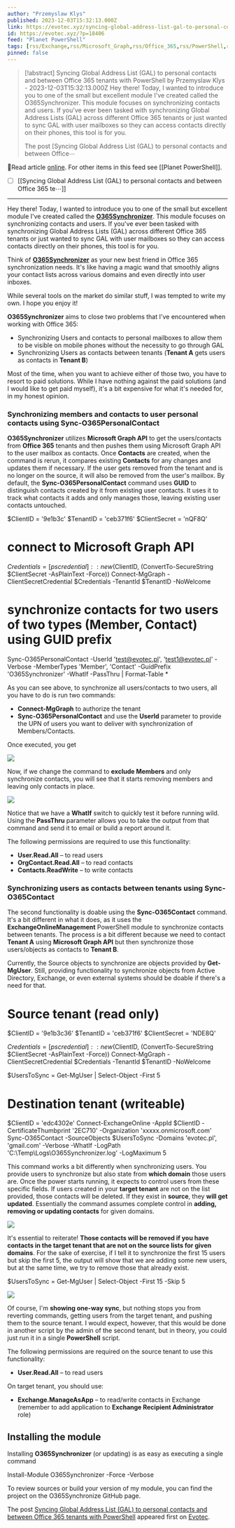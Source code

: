```yaml
---
author: "Przemyslaw Klys"
published: 2023-12-03T15:32:13.000Z
link: https://evotec.xyz/syncing-global-address-list-gal-to-personal-contacts-and-between-office-365-tenants-with-powershell/
id: https://evotec.xyz/?p=18406
feed: "Planet PowerShell"
tags: [rss/Exchange,rss/Microsoft_Graph,rss/Office_365,rss/PowerShell,rss/api,rss/exchange,rss/microsoft_graph,rss/office_365,rss/powershell]
pinned: false
---
```

> [!abstract] Syncing Global Address List (GAL) to personal contacts and between Office 365 tenants with PowerShell by Przemyslaw Klys - 2023-12-03T15:32:13.000Z
> Hey there! Today, I wanted to introduce you to one of the small but excellent module I've created called the O365Synchronizer. This module focuses on synchronizing contacts and users. If you've ever been tasked with synchronizing Global Address Lists (GAL) across different Office 365 tenants or just wanted to sync GAL with user mailboxes so they can access contacts directly on their phones, this tool is for you.
> 
> The post [Syncing Global Address List (GAL) to personal contacts and between Office⋯

🔗Read article [online](https://evotec.xyz/syncing-global-address-list-gal-to-personal-contacts-and-between-office-365-tenants-with-powershell/). For other items in this feed see [[Planet PowerShell]].

- [ ] [[Syncing Global Address List (GAL) to personal contacts and between Office 365 te⋯]]
- - -
Hey there! Today, I wanted to introduce you to one of the small but excellent module I've created called the [**O365Synchronizer**](https://github.com/EvotecIT/O365Synchronizer). This module focuses on synchronizing contacts and users. If you've ever been tasked with synchronizing Global Address Lists (GAL) across different Office 365 tenants or just wanted to sync GAL with user mailboxes so they can access contacts directly on their phones, this tool is for you.

Think of [**O365Synchronizer**](https://github.com/EvotecIT/O365Synchronizer) as your new best friend in Office 365 synchronization needs. It's like having a magic wand that smoothly aligns your contact lists across various domains and even directly into user inboxes.

While several tools on the market do similar stuff, I was tempted to write my own. I hope you enjoy it!

**O365Synchronizer** aims to close two problems that I've encountered when working with Office 365:

- Synchronizing Users and contacts to personal mailboxes to allow them to be visible on mobile phones without the necessity to go through GAL
- Synchronizing Users as contacts between tenants (**Tenant A** gets users as contacts in **Tenant B**)

Most of the time, when you want to achieve either of those two, you have to resort to paid solutions. While I have nothing against the paid solutions (and I would like to get paid myself), it's a bit expensive for what it's needed for, in my honest opinion.

### Synchronizing members and contacts to user personal contacts using Sync-O365PersonalContact

**O365Synchronizer** utilizes **Microsoft Graph API** to get the users/contacts from **Office 365** tenants and then pushes them using Microsoft Graph API to the user mailbox as contacts. Once **Contacts** are created, when the command is rerun, it compares existing **Contacts** for any changes and updates them if necessary. If the user gets removed from the tenant and is no longer on the source, it will also be removed from the user's mailbox. By default, the **Sync-O365PersonalContact** command uses **GUID** to distinguish contacts created by it from existing user contacts. It uses it to track what contacts it adds and only manages those, leaving existing user contacts untouched.

$ClientID = '9e1b3c'
$TenantID = 'ceb371f6'
$ClientSecret = 'nQF8Q'

# connect to Microsoft Graph API
$Credentials = [pscredential]::new($ClientID, (ConvertTo-SecureString $ClientSecret -AsPlainText -Force))
Connect-MgGraph -ClientSecretCredential $Credentials -TenantId $TenantID -NoWelcome

# synchronize contacts for two users of two types (Member, Contact) using GUID prefix
Sync-O365PersonalContact -UserId 'test@evotec.pl', 'test1@evotec.pl' -Verbose -MemberTypes 'Member', 'Contact' -GuidPrefix 'O365Synchronizer' -WhatIf -PassThru | Format-Table *

As you can see above, to synchronize all users/contacts to two users, all you have to do is run two commands:

- **Connect-MgGraph** to authorize the tenant
- **Sync-O365PersonalContact** and use the **UserId** parameter to provide the UPN of users you want to deliver with synchronization of Members/Contacts.

Once executed, you get

[![](https://evotec.xyz/wp-content/uploads/2023/12/img_656b644cea972-1024x668.png)](https://evotec.xyz/wp-content/uploads/2023/12/img_656b644cea972.png)

Now, if we change the command to **exclude Members** and only synchronize contacts, you will see that it starts removing members and leaving only contacts in place.

[![](https://evotec.xyz/wp-content/uploads/2023/12/img_656b6d54a5694-1024x742.png)](https://evotec.xyz/wp-content/uploads/2023/12/img_656b6d54a5694.png)

Notice that we have a **WhatIf** switch to quickly test it before running wild. Using the **PassThru** parameter allows you to take the output from that command and send it to email or build a report around it.

The following permissions are required to use this functionality:

- **User.Read.All** – to read users
- **OrgContact.Read.All** – to read contacts
- **Contacts.ReadWrite** – to write contacts

### Synchronizing users as contacts between tenants using Sync-O365Contact

The second functionality is doable using the **Sync-O365Contact** command. It's a bit different in what it does, as it uses the **ExchangeOnlineManagement** PowerShell module to synchronize contacts between tenants. The process is a bit different because we need to contact **Tenant A** using **Microsoft Graph API** but then synchronize those users/objects as contacts to **Tenant B**.

Currently, the Source objects to synchronize are objects provided by **Get-MgUser**. Still, providing functionality to synchronize objects from Active Directory, Exchange, or even external systems should be doable if there's a need for that.

# Source tenant (read only)
$ClientID = '9e1b3c36'
$TenantID = 'ceb371f6'
$ClientSecret = 'NDE8Q'

$Credentials = [pscredential]::new($ClientID, (ConvertTo-SecureString $ClientSecret -AsPlainText -Force))
Connect-MgGraph -ClientSecretCredential $Credentials -TenantId $TenantID -NoWelcome

$UsersToSync = Get-MgUser | Select-Object -First 5

# Destination tenant (writeable)
$ClientID = 'edc4302e'
Connect-ExchangeOnline -AppId $ClientID -CertificateThumbprint '2EC710' -Organization 'xxxxx.onmicrosoft.com'
Sync-O365Contact -SourceObjects $UsersToSync -Domains 'evotec.pl', 'gmail.com' -Verbose -WhatIf -LogPath 'C:\Temp\Logs\O365Synchronizer.log' -LogMaximum 5

This command works a bit differently when synchronizing users. You provide users to synchronize but also state from **which domain** those users are. Once the power starts running, it expects to control users from these specific fields. If users created in your **target tenant** are not on the list provided, those contacts will be deleted. If they exist in **source**, they **will get updated**. Essentially the command assumes complete control in **adding, removing or updating contacts** for given domains.

[![](https://evotec.xyz/wp-content/uploads/2023/12/img_656b7266b8d78-1024x423.png)](https://evotec.xyz/wp-content/uploads/2023/12/img_656b7266b8d78.png)

It's essential to reiterate! **Those contacts will be removed if you have contacts in the target tenant that are not on the source lists for given domains**. For the sake of exercise, if I tell it to synchronize the first 15 users but skip the first 5, the output will show that we are adding some new users, but at the same time, we try to remove those that already exist.

$UsersToSync = Get-MgUser | Select-Object -First 15 -Skip 5

[![](https://evotec.xyz/wp-content/uploads/2023/12/img_656b74fe51ba5-1024x681.png)](https://evotec.xyz/wp-content/uploads/2023/12/img_656b74fe51ba5.png)

Of course, I'm **showing one-way sync**, but nothing stops you from reverting commands, getting users from the target tenant, and pushing them to the source tenant. I would expect, however, that this would be done in another script by the admin of the second tenant, but in theory, you could just run it in a single **PowerShell** script.

The following permissions are required on the source tenant to use this functionality:

- **User.Read.All** – to read users

On target tenant, you should use:

- **Exchange.ManageAsApp** – to read/write contacts in Exchange (remember to add application to **Exchange Recipient Administrator** role)

## Installing the module

Installing **O365Synchronizer** (or updating) is as easy as executing a single command

Install-Module O365Synchronizer -Force -Verbose

To review sources or build your version of my module, you can find the project on the O365Synchronize GitHub page.

The post [Syncing Global Address List (GAL) to personal contacts and between Office 365 tenants with PowerShell](https://evotec.xyz/syncing-global-address-list-gal-to-personal-contacts-and-between-office-365-tenants-with-powershell/) appeared first on [Evotec](https://evotec.xyz).
